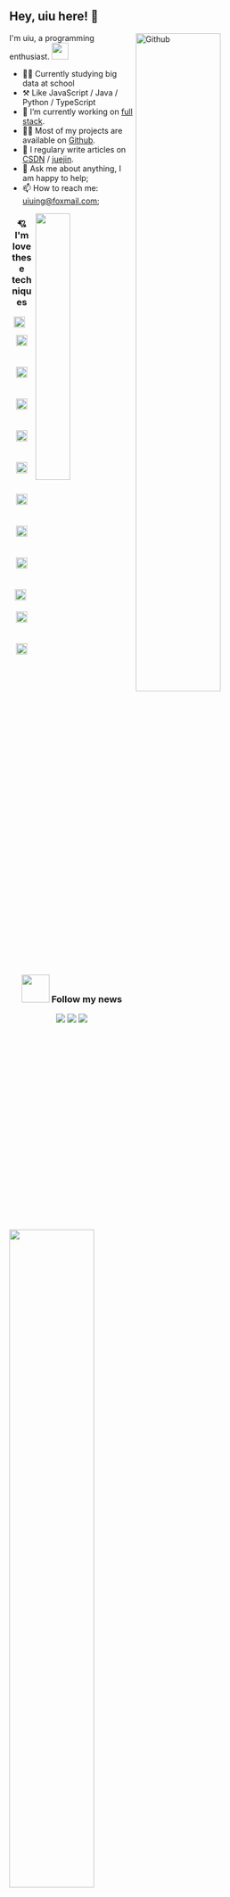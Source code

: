 
## Hey, uiu here! :wave:





<img width="55%" align="right" alt="Github" src="https://user-images.githubusercontent.com/73827386/155872922-938f8042-88d5-47dd-b97c-b41aaaf8b87a.png" />

I'm uiu, a programming enthusiast. <img src="https://media.giphy.com/media/WUlplcMpOCEmTGBtBW/giphy.gif" width="30"> 


-   👨‍🎓 Currently studying big data at school
-   ⚒️ Like JavaScript / Java / Python / TypeScript
-   🔭 I’m currently working on <a href="https://www.w3schools.com/whatis/whatis_fullstack.asp" target="_blank">full stack</a>.
-   👨‍💻 Most of my projects are available on <a href="https://github.com/uiuing" target="_blank">Github</a>.
-   🌟 I regulary write articles on <a href="https://uiuing.blog.csdn.net/" target="_blank">CSDN</a> / <a href="https://juejin.cn/user/4037839851890990" target="_blank">juejin</a>.
-   💬 Ask me about anything, I am happy to help;
-   📫 How to reach me: uiuing@foxmail.com;


<a href="https://github.com/uiuing" target="view_window"><img align="right" width="35%" src="https://github-readme-stats.vercel.app/api/top-langs/?username=uiuing&hide=css,html&hide_border=true" draggable="false"></a>

<div align="center">  
 
<h3>💘 I'm love these techniques </h3>
<img style="margin: 0px" src="https://profilinator.rishav.dev/skills-assets/typescript-original.svg" alt="TypeScript" height="20" />  &nbsp;
<img style="margin: 10px" src="https://profilinator.rishav.dev/skills-assets/javascript-original.svg" alt="JavaScript" height="20" />  &nbsp;
<img style="margin: 10px" src="https://profilinator.rishav.dev/skills-assets/webpack-original.svg" alt="Webpack" height="20" />  &nbsp;
<img style="margin: 10px" src="https://profilinator.rishav.dev/skills-assets/electron-original.svg" alt="Electron" height="20" />  &nbsp;
<img style="margin: 10px" src="https://profilinator.rishav.dev/skills-assets/scala-original-wordmark.svg" alt="Scala" height="20" />  &nbsp;
<img style="margin: 10px" src="https://profilinator.rishav.dev/skills-assets/springio-icon.svg" alt="Spring" height="20" />  &nbsp;
<img style="margin: 10px" src="https://profilinator.rishav.dev/skills-assets/java-original-wordmark.svg" alt="Java" height="20" /> &nbsp; 
<img style="margin: 10px" src="https://profilinator.rishav.dev/skills-assets/git-scm-icon.svg" alt="Git" height="20" />  &nbsp;
<img style="margin: 10px" src="https://profilinator.rishav.dev/skills-assets/linux-original.svg" alt="Linux" height="20" />  &nbsp;
<img style="margin: 10px" src="https://profilinator.rishav.dev/skills-assets/docker-original-wordmark.svg" alt="Docker" height="20" />&nbsp;  
<img style="margin: 10px" src="https://profilinator.rishav.dev/skills-assets/tensorflow-icon.svg" alt="TensorFlow" height="20" />  &nbsp;
<img style="margin: 10px" src="https://profilinator.rishav.dev/skills-assets/python-original.svg" alt="Python" height="20" /> 
</div>
 
 <br/>
 
 <a href="https://github.com/uiuing" target="view_window"><img align="left"  width="55%" src="https://github-readme-stats.vercel.app/api?username=uiuing&count_private=true&show_icons=true&hide=issues&hide_border=true" draggable="false"></a>
 

 
 
<br/>

 <br/>
 <br/>
 <br/>
 <br/>
  <br/>
   <br/>
 <br/>

<div align="center">
<h3> <img src="https://media.giphy.com/media/VgCDAzcKvsR6OM0uWg/giphy.gif" width="50">  Follow my news </h3>
 
![](https://img.shields.io/badge/CSDN-%E5%85%A8%E6%A0%88%E9%A2%86%E5%9F%9F%E6%96%B0%E6%98%9F%E5%88%9B%E4%BD%9C%E8%80%85-red)
![](https://img.shields.io/badge/%E6%8E%98%E9%87%91-%E4%BC%98%E8%B4%A8%E5%8D%9A%E4%B8%BB-blue)
![](https://img.shields.io/badge/GitHub-Coding%20creates%20value-green)

</div>








